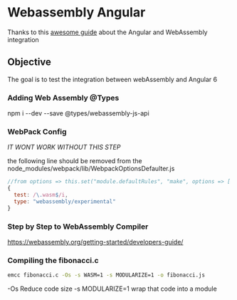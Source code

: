 # Webassembly Angular

Thanks to this [awesome guide](https://malcoded.com/posts/web-assembly-angular) about the Angular and WebAssembly integration

## Objective
The goal is to test the integration between webAssembly and Angular 6

### Adding Web Assembly @Types 
npm i --dev --save @types/webassembly-js-api 

### WebPack Config 

*IT WONT WORK WITHOUT THIS STEP*

the following line should be removed from the node_modules/webpack/lib/WebpackOptionsDefaulter.js

```js
//from options => this.set("module.defaultRules", "make", options => [
{
  test: /\.wasm$/i,
  type: "webassembly/experimental"
}
```

### Step by Step to WebAssembly Compiler

https://webassembly.org/getting-started/developers-guide/

### Compiling the fibonacci.c

```bash
emcc fibonacci.c -Os -s WASM=1 -s MODULARIZE=1 -o fibonacci.js
```

-Os Reduce code size
-s MODULARIZE=1  wrap that code into a module


